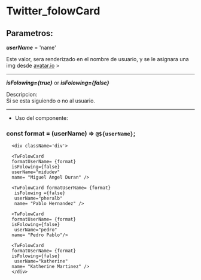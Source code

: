 # Twitter_folowCard

## Parametros:
_**userName**_ = 'name'<br/><p>Este valor, sera renderizado en el nombre de usuario, y se le asignara una img desde <a href='http://unavatar.io/avatar' >avatar.io</a> ></p><hr/>
**_isFolowing={true}_**  or  **_isFolowing={false}_** 
<p>Descripcion:<br/> Si se esta siguiendo o no al usuario.</p><hr/>


- Uso del componente:
### const format = (userName) => `@${userName}`;
      <div className='div'>

      <TwFolowCard 
      formatUserName= {format} 
      isFolowing={false} 
      userName="midudev" 
      name= "Miguel Angel Duran" />

      <TwFolowCard formatUserName= {format}
       isFolowing ={false}
       userName="pheralb" 
       name= "Pablo Hernandez" />

      <TwFolowCard 
      formatUserName= {format} 
      isFolowing={false}
       userName="pedro" 
      name= "Pedro Pablo"/>

      <TwFolowCard 
      formatUserName= {format} 
      isFolowing={false}
       userName="katherine" 
      name= "Katherine Martinez" />
      </div>